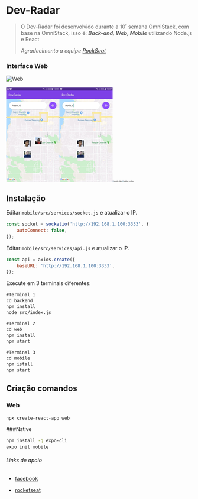 

# Dev-Radar

> O Dev-Radar foi desenvolvido durante a 10˚ semana OmniStack, com base na OmniStack, isso é: ***Back-and, Web, Mobile*** utilizando Node.js e React
>
>
> *Agradecimento a equipe [RockSeat](https://rocketseat.com.br/)*

### Interface Web

![Web](/Users/joaquimflavio/Documents/OmniStack-Week10/screenshots/Web.png)

<img src="screenshots/mobile 1.jpg" alt="mobile 1" style="zoom:25%;" /><img src="screenshots/mobile 2.jpg" alt="mobile 2" style="zoom:25%;" /><img src="/Users/joaquimflavio/Documents/OmniStack-Week10/screenshots/mobile cliked.jpg" alt="mobile cliked" style="zoom:25%;" /><img src="/Users/joaquimflavio/Documents/OmniStack-Week10/screenshots/mobile - profiles.jpg" alt="mobile - profiles" style="zoom:25%;" />



## Instalação

Editar `mobile/src/services/socket.js` e atualizar o IP.

```javascript
const socket = socketio('http://192.168.1.100:3333', {
    autoConnect: false,
});
```

Editar `mobile/src/services/api.js` e atualizar o IP.

```javascript
const api = axios.create({
    baseURL: 'http://192.168.1.100:3333',
});
```

Execute em 3 terminais diferentes:

```shell
#Terminal 1
cd backend
npm install
node src/index.js
```

```shell
#Terminal 2
cd web
npm install
npm start
```

```shell
#Terminal 3
cd mobile
npm istall
npm start
```



## Criação comandos

### Web

```shell
npx create-react-app web
```

###Native

```bash
npm install -g expo-cli
expo init mobile
```

###### Links de apoio

- [facebook](https://facebook.github.io/react-native/docs/getting-started)

- [rocketseat](https://docs.rocketseat.dev/ambiente-react-native/android/macos)

